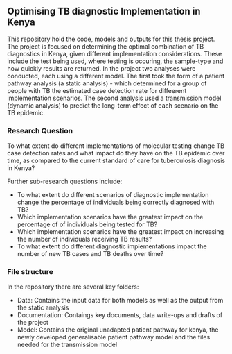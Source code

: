 ## Optimising TB diagnostic Implementation in Kenya

This repository hold the code, models and outputs for this thesis project. The project is focused on determining the optimal combination of TB diagnostics in Kenya, given different implementation  considerations. These include the test being used, where testing is occuring, the sample-type and how quickly results are returned. In the project two analyses were conducted, each using a different model. The first took the form of a patient pathway analysis (a static analysis) - which determined for a group of people with TB the estimated case detection rate for diffeerent implementation scenarios. The second analysis used a transmission model (dynamic analysis) to predict the long-term effect of each scenario on the TB epidemic.

### Research Question
To what extent do different implementations of molecular testing change TB case detection rates and what impact do they have on the TB epidemic over time, as compared to the current standard of care for tuberculosis diagnosis in Kenya?

Further sub-research questions include:
  - To what extent do different scenarios of diagnostic implementation change the percentage of individuals being correctly diagnosed with TB?
  - Which implementation scenarios have the greatest impact on the percentage of of individuals being tested for TB?
  - Which implementation scenarios have the greatest impact on increasing the number of individuals receiving TB results?
  - To what extent do different diagnostic implementations impact the number of new TB cases and TB deaths over time?

### File structure
In the repository there are several key folders:
  - Data: Contains the input data for both models as well as the output from the static analysis
  - Documentation: Contaings key documents, data write-ups and drafts of the project
  - Model: Contains the original unadapted patient pathway for kenya, the newly developed generalisable patient pathway model and the files needed for the transmission model

